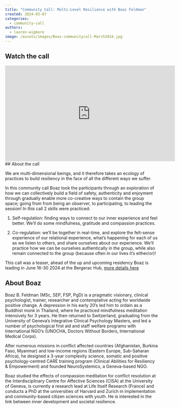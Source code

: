```yaml
---
title: "Community Call: Multi-Level Resilience with Boaz Feldman"
created: 2024-03-07
categories:
  - community-call
authors:
  - lauren-wigmore
image: /assets/images/Boaz-communitycall-March2024.jpg
---
```

## Watch the call

<iframe width="560" height="315" src="https://www.youtube.com/embed/reGNl0kdA58?si=F24HABIwF0ac41EA" title="YouTube video player" frameborder="0" allow="accelerometer; autoplay; clipboard-write; encrypted-media; gyroscope; picture-in-picture; web-share" referrerpolicy="strict-origin-when-cross-origin" allowfullscreen></iframe>
## About the call

We are multi-dimensional beings, and it therefore takes an ecology of practices to build resiliency in the face of all the different ways we suffer. 

In this community call Boaz took the participants through an exploration of how we can collectively build a field of safety, authenticity and enjoyment through gradually enable more co-creative ways to contain the group space; going from from being an observer, to participating, to leading the session! In this call 2 skills were practiced: 

1. Self-regulation: finding ways to connect to our inner experience and feel better. We’ll do some mindfulness, gratitude and compassion practices. 

2. Co-regulation: we’ll be together in real-time, and explore the felt-sense experience of our relational experience, what’s happening for each of us as we listen to others, and share ourselves about our experience. We’ll practice how we can be ourselves authentically in the group, while also remain connected to the group (because often in our lives it’s either/or)! 

This call was a teaser, ahead of the up and upcoming residency Boaz is leading in June 16-30 2024 at the Bergerac Hub, [more details here](https://neurosystemics.org/simple-event/relational-embodiment-residency/)

## About Boaz

Boaz B. Feldman (MSc, SEP, FSP, PgD) is a pragmatic visionary, clinical psychologist, trainer, researcher and contemplative acting for worldwide positive change. A depression in his early 20’s led him to ordain as a Buddhist monk in Thailand, where he practiced mindfulness meditation intensively for 3 years. He then returned to Switzerland, graduating from the University of Geneva’s Integrative Clinical Psychology Masters, and led a number of psychological first aid and staff welfare programs with International NGO’s (UNOCHA, Doctors Without Borders, International Medical Corps). 

After numerous missions in conflict affected countries (Afghanistan, Burkina Faso, Myanmar) and low-income regions (Eastern Europe, Sub-Saharan Africa), he designed a 3-year complexity science, somatic and positive psychology-centred CARE training program (Clinical Abilities for Resiliency & Empowerment) and founded NeuroSystemics, a Geneva-based NGO. 

Boaz studied the effects of compassion meditation for conflict resolution at the Interdisciplinary Centre for Affective Sciences (CISA) at the University of Geneva, is currently a research lead at Life Itself Research (France) and conducts a PhD at the universities of Harvard and Zurich in implementation and community-based citizen sciences with youth. He is interested in the link between inner development and societal resilience.
